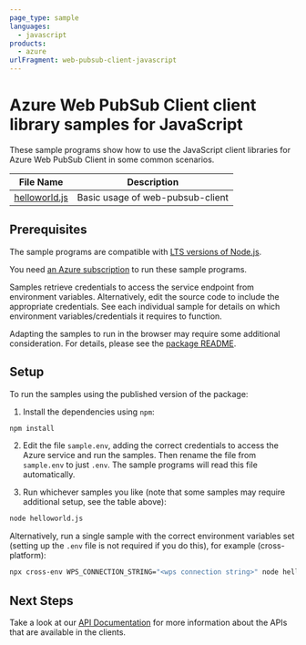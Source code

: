 ```yaml
---
page_type: sample
languages:
  - javascript
products:
  - azure
urlFragment: web-pubsub-client-javascript
---
```


# Azure Web PubSub Client client library samples for JavaScript

These sample programs show how to use the JavaScript client libraries for Azure Web PubSub Client in some common scenarios.

| **File Name**               | **Description**                  |
| --------------------------- | -------------------------------- |
| [helloworld.js][helloworld] | Basic usage of web-pubsub-client |

## Prerequisites

The sample programs are compatible with [LTS versions of Node.js](https://github.com/nodejs/release#release-schedule).

You need [an Azure subscription][freesub] to run these sample programs.

Samples retrieve credentials to access the service endpoint from environment variables. Alternatively, edit the source code to include the appropriate credentials. See each individual sample for details on which environment variables/credentials it requires to function.

Adapting the samples to run in the browser may require some additional consideration. For details, please see the [package README][package].

## Setup

To run the samples using the published version of the package:

1. Install the dependencies using `npm`:

```bash
npm install
```

2. Edit the file `sample.env`, adding the correct credentials to access the Azure service and run the samples. Then rename the file from `sample.env` to just `.env`. The sample programs will read this file automatically.

3. Run whichever samples you like (note that some samples may require additional setup, see the table above):

```bash
node helloworld.js
```

Alternatively, run a single sample with the correct environment variables set (setting up the `.env` file is not required if you do this), for example (cross-platform):

```bash
npx cross-env WPS_CONNECTION_STRING="<wps connection string>" node helloworld.js
```

## Next Steps

Take a look at our [API Documentation][apiref] for more information about the APIs that are available in the clients.

[helloworld]: https://github.com/Azure/azure-sdk-for-js/blob/main/sdk/web-pubsub/web-pubsub-client/samples/v1/javascript/helloworld.js
[apiref]: https://docs.microsoft.com/javascript/api/@azure/web-pubsub-client
[freesub]: https://azure.microsoft.com/free/
[package]: https://github.com/Azure/azure-sdk-for-js/tree/main/sdk/web-pubsub/web-pubsub-client/README.md
